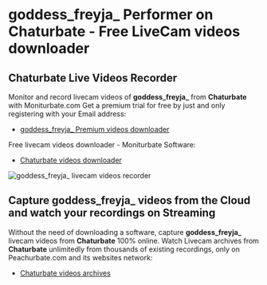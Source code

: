 # goddess_freyja_ Performer on Chaturbate - Free LiveCam videos downloader

## Chaturbate Live Videos Recorder

Monitor and record livecam videos of **goddess_freyja_** from **Chaturbate** with Moniturbate.com
Get a premium trial for free by just and only registering with your Email address:
* [goddess_freyja_ Premium videos downloader](https://moniturbate.com/request-demo-licence-key.html)

Free livecam videos downloader - Moniturbate Software:
* [Chaturbate videos downloader](https://moniturbate.com/moniturbate-download-software.html)

![goddess_freyja_ livecam videos recorder](https://peachurnet.com/templates/moniturbate-software.png)


## Capture goddess_freyja_ videos from the Cloud and watch your recordings on Streaming

Without the need of downloading a software, capture **goddess_freyja_** livecam videos from **Chaturbate** 100% online.
Watch Livecam archives from **Chaturbate** unlimitedly from thousands of existing recordings, only on Peachurbate.com and its websites network:
* [Chaturbate videos archives](https://peachurnet.com/)